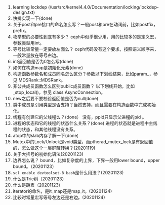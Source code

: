 1. learning lockdep (/usr/src/kernel4.4.0/Documentation/locking/lockdep-design.txt)
1. 快排实现一下(done)
1. 关于post和pre接口的命名怎么写？一般post和pre在动词前，比如postfix，prefix。
1. 枚举型的必要性到底有多少？ ceph中似乎很少用，用的比较多的是定义宏，参数类型用int。
1. 等号比较常量一定要放左面么？ ceph代码没有这个要求，按照语义顺序来，一般常量放在等号右边。
1. int返回值是否为0怎么写(done)
1. 如何在构造map是初始化元素(done)
1. 构造函数参数名和成员同名怎么区分？参数以下划线结束，比如param_，参见 MDSRank::MDSRank。
1. 非公共成员函数怎么区别public成员函数？ 以下划线开始，比如_stop_local()，参见 class AsyncConnection。
1. new之后要不要校验返回值是否为null(done)
1. 类中成员是引用类型是否支持？当然支持，而且需要在构造函数中完成初始化。
1. 线程有创建它的父线程么？(done） 没有，ppid只显示父进程的pid 。
1. 进程的状态和它的线程的状态什么关系？(done) 进程的状态就是进程中主线程的状态，和其他线程没有关系。
1. atop中的slab内存了解一下(done)
1. Mutex中的Lock/Unlock是void类型，而ptherad_mutex_lock是有返回值的，怎么做这个一层屏蔽转换？(20201119)
1. 关于大括号的初始化语法(20201123)
1. 边界怎么说？ bound，比如复杂度的上界，下界一般用lower bound，upper bound。（20201123）
1. `scl enable devtoolset-8 bash`是什么用法？(20201123)
1. 什么是Trie树（20201123）
1. 什么是跳表（20201123）
1. iterator的命名，是it_map还是map_it。(20201124)
1. 比较时常量宏写等号左边还是右边。(20201124)
